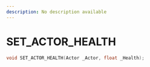 ```yaml
---
description: No description available 
---
```


# SET_ACTOR_HEALTH

```cpp
void SET_ACTOR_HEALTH(Actor _Actor, float _Health);
```